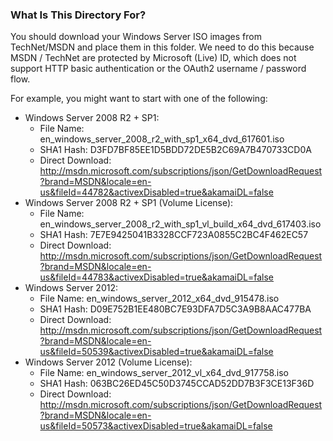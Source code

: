 ### What Is This Directory For?

You should download your Windows Server ISO images from TechNet/MSDN and place them in this folder. We need to do this because MSDN / TechNet are protected by Microsoft (Live) ID, which does not support HTTP basic authentication or the OAuth2 username / password flow.

For example, you might want to start with one of the following:

* Windows Server 2008 R2 + SP1: 
	* File Name: en_windows_server_2008_r2_with_sp1_x64_dvd_617601.iso
	* SHA1 Hash: D3FD7BF85EE1D5BDD72DE5B2C69A7B470733CD0A
	* Direct Download: http://msdn.microsoft.com/subscriptions/json/GetDownloadRequest?brand=MSDN&locale=en-us&fileId=44782&activexDisabled=true&akamaiDL=false
* Windows Server 2008 R2 + SP1 (Volume License): 
	* File Name: en_windows_server_2008_r2_with_sp1_vl_build_x64_dvd_617403.iso
	* SHA1 Hash: 7E7E9425041B3328CCF723A0855C2BC4F462EC57
	* Direct Download: http://msdn.microsoft.com/subscriptions/json/GetDownloadRequest?brand=MSDN&locale=en-us&fileId=44783&activexDisabled=true&akamaiDL=false
* Windows Server 2012:
	* File Name: en_windows_server_2012_x64_dvd_915478.iso
	* SHA1 Hash: D09E752B1EE480BC7E93DFA7D5C3A9B8AAC477BA
	* Direct Download: http://msdn.microsoft.com/subscriptions/json/GetDownloadRequest?brand=MSDN&locale=en-us&fileId=50539&activexDisabled=true&akamaiDL=false
* Windows Server 2012 (Volume License):
	* File Name: en_windows_server_2012_vl_x64_dvd_917758.iso
	* SHA1 Hash: 063BC26ED45C50D3745CCAD52DD7B3F3CE13F36D
	* Direct Download: http://msdn.microsoft.com/subscriptions/json/GetDownloadRequest?brand=MSDN&locale=en-us&fileId=50573&activexDisabled=true&akamaiDL=false